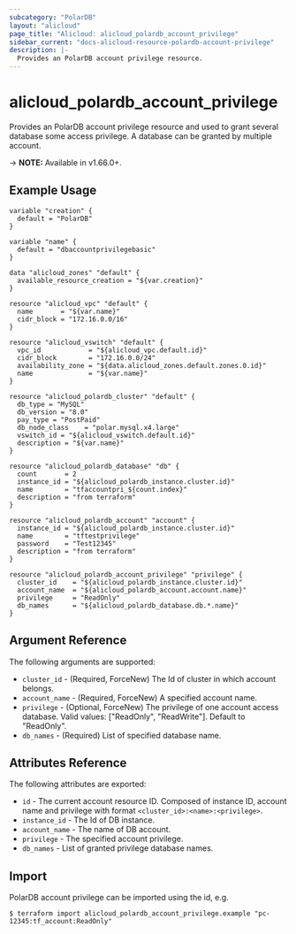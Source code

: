 ```yaml
---
subcategory: "PolarDB"
layout: "alicloud"
page_title: "Alicloud: alicloud_polardb_account_privilege"
sidebar_current: "docs-alicloud-resource-polardb-account-privilege"
description: |-
  Provides an PolarDB account privilege resource.
---
```


# alicloud\_polardb\_account\_privilege

Provides an PolarDB account privilege resource and used to grant several database some access privilege. A database can be granted by multiple account.

-> **NOTE:** Available in v1.66.0+.

## Example Usage

```
variable "creation" {
  default = "PolarDB"
}

variable "name" {
  default = "dbaccountprivilegebasic"
}

data "alicloud_zones" "default" {
  available_resource_creation = "${var.creation}"
}

resource "alicloud_vpc" "default" {
  name       = "${var.name}"
  cidr_block = "172.16.0.0/16"
}

resource "alicloud_vswitch" "default" {
  vpc_id            = "${alicloud_vpc.default.id}"
  cidr_block        = "172.16.0.0/24"
  availability_zone = "${data.alicloud_zones.default.zones.0.id}"
  name              = "${var.name}"
}

resource "alicloud_polardb_cluster" "default" {
  db_type = "MySQL"
  db_version = "8.0"
  pay_type = "PostPaid"
  db_node_class    = "polar.mysql.x4.large"
  vswitch_id = "${alicloud_vswitch.default.id}"
  description = "${var.name}"
}

resource "alicloud_polardb_database" "db" {
  count       = 2
  instance_id = "${alicloud_polardb_instance.cluster.id}"
  name        = "tfaccountpri_${count.index}"
  description = "from terraform"
}

resource "alicloud_polardb_account" "account" {
  instance_id = "${alicloud_polardb_instance.cluster.id}"
  name        = "tftestprivilege"
  password    = "Test12345"
  description = "from terraform"
}

resource "alicloud_polardb_account_privilege" "privilege" {
  cluster_id    = "${alicloud_polardb_instance.cluster.id}"
  account_name  = "${alicloud_polardb_account.account.name}"
  privilege     = "ReadOnly"
  db_names      = "${alicloud_polardb_database.db.*.name}"
}
```

## Argument Reference

The following arguments are supported:

* `cluster_id` - (Required, ForceNew) The Id of cluster in which account belongs.
* `account_name` - (Required, ForceNew) A specified account name.
* `privilege` - (Optional, ForceNew) The privilege of one account access database. Valid values: ["ReadOnly", "ReadWrite"]. Default to "ReadOnly".
* `db_names` - (Required) List of specified database name.

## Attributes Reference

The following attributes are exported:

* `id` - The current account resource ID. Composed of instance ID, account name and privilege with format `<cluster_id>:<name>:<privilege>`.
* `instance_id` - The Id of DB instance.
* `account_name` - The name of DB account.
* `privilege` - The specified account privilege.
* `db_names` - List of granted privilege database names.

## Import

PolarDB account privilege can be imported using the id, e.g.

```
$ terraform import alicloud_polardb_account_privilege.example "pc-12345:tf_account:ReadOnly"
```